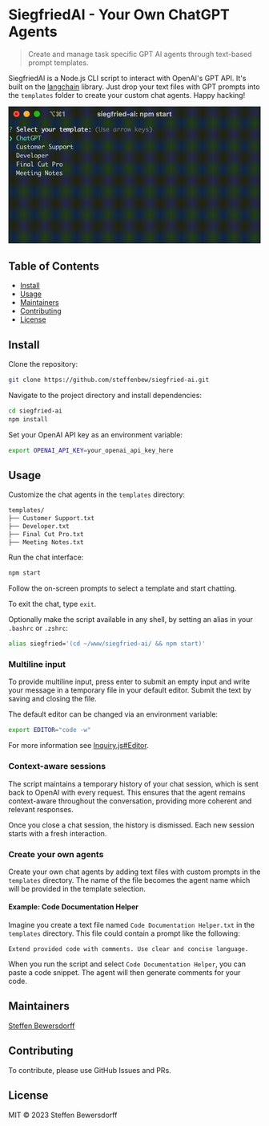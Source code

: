 # SiegfriedAI - Your Own ChatGPT Agents

> Create and manage task specific GPT AI agents through text-based prompt templates.

SiegfriedAI is a Node.js CLI script to interact with OpenAI's GPT API. It's built on the [langchain](https://github.com/langchain-ai/langchainjs) library. Just drop your text files with GPT prompts into the `templates` folder to create your custom chat agents. Happy hacking!

![SiegfriedAI example](docs/example.gif) 

## Table of Contents

- [Install](#install)
- [Usage](#usage)
- [Maintainers](#maintainers)
- [Contributing](#contributing)
- [License](#license)

## Install

Clone the repository:

```bash
git clone https://github.com/steffenbew/siegfried-ai.git
```

Navigate to the project directory and install dependencies:

```bash
cd siegfried-ai
npm install
```

Set your OpenAI API key as an environment variable:

```bash
export OPENAI_API_KEY=your_openai_api_key_here
```

## Usage

Customize the chat agents in the `templates` directory:

```
templates/
├── Customer Support.txt
├── Developer.txt
├── Final Cut Pro.txt
├── Meeting Notes.txt
```

Run the chat interface:

```bash
npm start
```

Follow the on-screen prompts to select a template and start chatting.

To exit the chat, type `exit`.

Optionally make the script available in any shell, by setting an alias in your `.bashrc` or `.zshrc`:
```bash
alias siegfried='(cd ~/www/siegfried-ai/ && npm start)'
```

### Multiline input

To provide multiline input, press enter to submit an empty input and write your message in a temporary file in your default editor. Submit the text by saving and closing the file.

The default editor can be changed via an environment variable:
```bash
export EDITOR="code -w"
```

For more information see [Inquiry.js#Editor](https://github.com/SBoudrias/Inquirer.js#user-content-editor).

### Context-aware sessions
The script maintains a temporary history of your chat session, which is sent back to OpenAI with every request. This ensures that the agent remains context-aware throughout the conversation, providing more coherent and relevant responses.

Once you close a chat session, the history is dismissed. Each new session starts with a fresh interaction.

### Create your own agents
Create your own chat agents by adding text files with custom prompts in the `templates` directory. The name of the file becomes the agent name which will be provided in the template selection.

#### Example: Code Documentation Helper
Imagine you create a text file named `Code Documentation Helper.txt` in the `templates` directory. This file could contain a prompt like the following:

```
Extend provided code with comments. Use clear and concise language.
```

When you run the script and select `Code Documentation Helper`, you can paste a code snippet. The agent will then generate comments for your code.

## Maintainers
[Steffen Bewersdorff](https://github.com/steffenbew)

## Contributing
To contribute, please use GitHub Issues and PRs.

## License
MIT © 2023 Steffen Bewersdorff